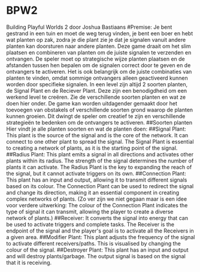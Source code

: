 # BPW2
Building Playful Worlds 2 door Joshua Bastiaans
#Premise: 
Je bent gestrand in een tuin en moet de weg terug vinden, je bent een boer en hebt wat planten op zak, zodra je die plant zie je dat je signalen vanuit andere planten kan doorsturen naar andere planten. 
Deze game draait om het slim plaatsen en combineren van planten om de juiste signalen te verzenden en ontvangen. De speler moet op strategische wijze planten plaatsen en de afstanden tussen hen bepalen om de signalen correct door te geven en de ontvangers te activeren. Het is ook belangrijk om de juiste combinaties van planten te vinden, omdat sommige ontvangers alleen geactiveerd kunnen worden door specifieke signalen.
In een level zijn altijd 2 soorten planten, de Signal Plant en de Reciever Plant. Deze zijn een benodigdheid om een werkend level te creëren. Zie de verschillende soorten planten en wat ze doen hier onder. 
De game kan worden uitdagender gemaakt door het toevoegen van obstakels of verschillende soorten grond waarop de planten kunnen groeien. Dit dwingt de speler om creatief te zijn en verschillende strategieën te bedenken om de ontvangers te activeren.
##Soorten planten 
Hier vindt je alle planten soorten en wat de planten doen:
##Signal Plant: 
This plant is the source of the signal and is the core of the network. It can connect to one other plant to spread the signal. The Signal Plant is essential to creating a network of plants, as it is the starting point of the signal.
##Radius Plant: 
This plant emits a signal in all directions and activates other plants within its radius. The strength of the signal determines the number of plants it can activate. The Radius Plant is the key to expanding the reach of the signal, but it cannot activate triggers on its own.
##Connection Plant: 
This plant has an input and output, allowing it to transmit different signals based on its colour. The Connection Plant can be used to redirect the signal and change its direction, making it an essential component in creating complex networks of plants. (Zo ver zijn we niet gegaan maar is een idee voor verdere uitwerking: The colour of the Connection Plant indicates the type of signal it can transmit, allowing the player to create a diverse network of plants.)
##Receiver: 
It converts the signal into energy that can be used to activate triggers and complete tasks. The Receiver is the endpoint of the signal and the player's goal is to activate all the Receivers in a given area. 
##Modifier Plant: 
This plant adjusts the frequency of the signal to activate different receivers/paths. This is visualised by changing the colour of the signal.
##Destroyer Plant: 
This plant has an input and output and will destroy plants/garbage. The output signal is based on the signal that it is receiving. 
